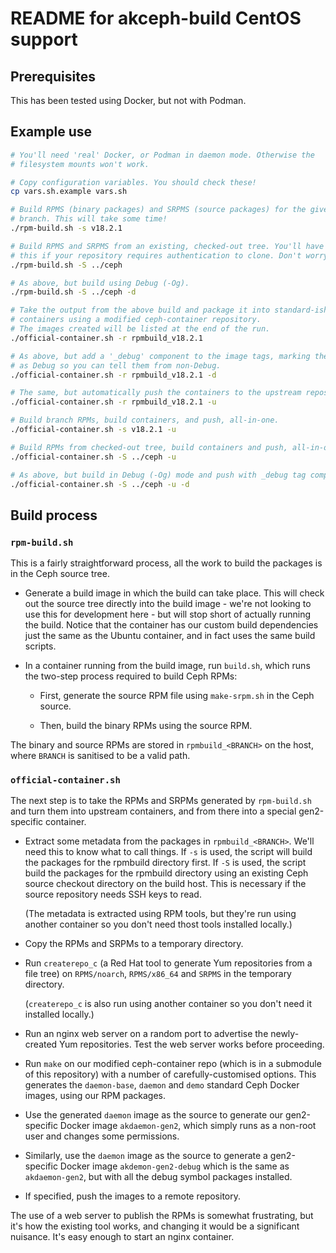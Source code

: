 # README for akceph-build CentOS support

<!-- vscode-markdown-toc -->

<!-- vscode-markdown-toc-config
	numbering=false
	autoSave=true
	/vscode-markdown-toc-config -->
<!-- /vscode-markdown-toc -->

## Prerequisites

This has been tested using Docker, but not with Podman.

## Example use

```sh
# You'll need 'real' Docker, or Podman in daemon mode. Otherwise the
# filesystem mounts won't work.

# Copy configuration variables. You should check these!
cp vars.sh.example vars.sh

# Build RPMS (binary packages) and SRPMS (source packages) for the given
# branch. This will take some time!
./rpm-build.sh -s v18.2.1

# Build RPMS and SRPMS from an existing, checked-out tree. You'll have to use
# this if your repository requires authentication to clone. Don't worry about # the relative path, it will be canonicalised using realpath(1).
./rpm-build.sh -S ../ceph

# As above, but build using Debug (-Og).
./rpm-build.sh -S ../ceph -d

# Take the output from the above build and package it into standard-ish Ceph
# containers using a modified ceph-container repository.
# The images created will be listed at the end of the run.
./official-container.sh -r rpmbuild_v18.2.1

# As above, but add a '_debug' component to the image tags, marking the builds
# as Debug so you can tell them from non-Debug.
./official-container.sh -r rpmbuild_v18.2.1 -d

# The same, but automatically push the containers to the upstream repository.
./official-container.sh -r rpmbuild_v18.2.1 -u

# Build branch RPMs, build containers, and push, all-in-one.
./official-container.sh -s v18.2.1 -u

# Build RPMs from checked-out tree, build containers and push, all-in-one.
./official-container.sh -S ../ceph -u

# As above, but build in Debug (-Og) mode and push with _debug tag component.
./official-container.sh -S ../ceph -u -d

```

## Build process

### `rpm-build.sh`

This is a fairly straightforward process, all the work to build the packages
is in the Ceph source tree.

- Generate a build image in which the build can take place. This will check
  out the source tree directly into the build image - we're not looking to use
  this for development here - but will stop short of actually running the
  build. Notice that the container has our custom build dependencies just the
  same as the Ubuntu container, and in fact uses the same build scripts.

- In a container running from the build image, run `build.sh`, which runs the
  two-step process required to build Ceph RPMs:

    - First, generate the source RPM file using `make-srpm.sh` in the Ceph
      source.

    - Then, build the binary RPMs using the source RPM.

The binary and source RPMs are stored in `rpmbuild_<BRANCH>` on the host,
where `BRANCH` is sanitised to be a valid path.

### `official-container.sh`

The next step is to take the RPMs and SRPMs generated by `rpm-build.sh` and
turn them into upstream containers, and from there into a special
gen2-specific container.

- Extract some metadata from the packages in `rpmbuild_<BRANCH>`. We'll need
  this to know what to call things. If `-s` is used, the script will build the
  packages for the rpmbuild directory first. If `-S` is used, the script build
  the packages for the rpmbuild directory using an existing Ceph source
  checkout directory on the build host. This is necessary if the source
  repository needs SSH keys to read.

  (The metadata is extracted using RPM tools, but they're run using another
  container so you don't need thost tools installed locally.)

- Copy the RPMs and SRPMs to a temporary directory.

- Run `createrepo_c` (a Red Hat tool to generate Yum repositories from a file
  tree) on `RPMS/noarch`, `RPMS/x86_64` and `SRPMS` in the temporary
  directory.

  (`createrepo_c` is also run using another container so you don't need it
  installed locally.)

- Run an nginx web server on a random port to advertise the newly-created Yum
  repositories. Test the web server works before proceeding.

- Run `make` on our modified ceph-container repo (which is in a submodule of
  this repository) with a number of carefully-customised options. This
  generates the `daemon-base`, `daemon` and `demo` standard Ceph Docker
  images, using our RPM packages.

- Use the generated `daemon` image as the source to generate our gen2-specific
  Docker image `akdaemon-gen2`, which simply runs as a non-root user and
  changes some permissions.

- Similarly, use the `daemon` image as the source to generate a gen2-specific
  Docker image `akdemon-gen2-debug` which is the same as `akdaemon-gen2`, but
  with all the debug symbol packages installed.

- If specified, push the images to a remote repository.

The use of a web server to publish the RPMs is somewhat frustrating, but
it's how the existing tool works, and changing it would be a significant
nuisance. It's easy enough to start an nginx container.

